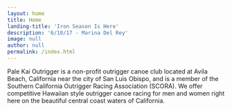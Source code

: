 ```yaml
---
layout: home
title: Home
landing-title: 'Iron Season Is Here'
description: '6/10/17 - Marina Del Rey' 
image: null
author: null
permalink: /index.html
---
```


Pale Kai Outrigger is a non-profit outrigger canoe club located at Avila Beach, California near the city of San Luis Obispo, and is a member of the Southern California Outrigger Racing Association (SCORA). We offer competitive Hawaiian style outrigger canoe racing for men and women right here on the beautiful central coast waters of California.
